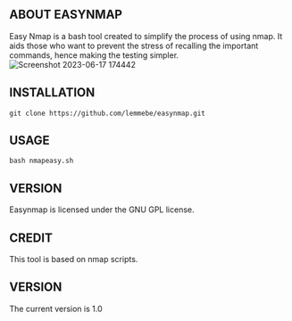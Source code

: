 ## ABOUT EASYNMAP 

Easy Nmap is a bash tool created to simplify the process of using nmap. It aids those who want to prevent the stress of recalling the important commands, hence making the testing simpler.
![Screenshot 2023-06-17 174442](https://github.com/lemmebe/easynmap/assets/136899461/479ee61d-8a36-478e-b21a-a5d2146bf00f)

## INSTALLATION
```
git clone https://github.com/lemmebe/easynmap.git
```
## USAGE
```
bash nmapeasy.sh
```
## VERSION
Easynmap is licensed under the GNU GPL license.
## CREDIT
This tool is based on nmap scripts.
## VERSION
The current version is 1.0
